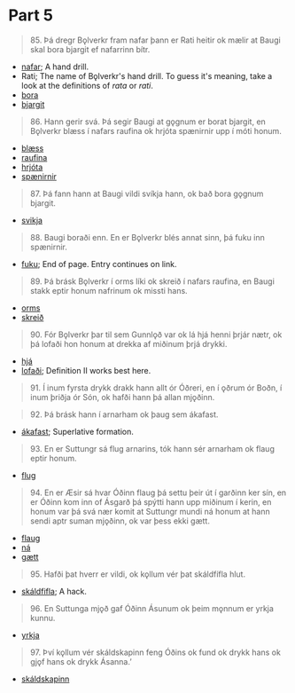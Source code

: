# Part 5

>85\. Þá dregr Bǫlverkr fram nafar þann er Rati heitir ok mælir at Baugi skal bora bjargit ef nafarrinn bítr.

* [nafar](http://www.germanic-lexicon-project.org/cgi-bin/gmc_search_v3?cmd=viewthis&id=cv:b0445:8); A hand drill. 
* Rati; The name of Bǫlverkr's hand drill. To guess it's meaning, take a look at the definitions of _rata_ or _rati_. 
* [bora](http://www.germanic-lexicon-project.org/cgi-bin/gmc_search_v3?cmd=viewthis&id=cv:b0071:80)
* [bjargit](http://www.germanic-lexicon-project.org/cgi-bin/gmc_search_v3?cmd=viewthis&id=cv:b0064:24)

>86\. Hann gerir svá. Þá segir Baugi at gǫgnum er borat bjargit, en Bǫlverkr blæss í nafars raufina ok hrjóta spænirnir upp í móti honum.

* [blæss](https://en.wiktionary.org/wiki/bl%C3%A1sa)
* [raufina](http://www.germanic-lexicon-project.org/cgi-bin/gmc_search_v3?cmd=viewthis&id=cv:b0484:8)
* [hrjóta]()
* [spænirnir](http://www.germanic-lexicon-project.org/cgi-bin/gmc_search_v3?cmd=viewthis&id=cv:b0286:26)

>87\. Þá fann hann at Baugi vildi svíkja hann, ok bað bora gǫgnum bjargit. 

* [svikja](http://www.germanic-lexicon-project.org/cgi-bin/gmc_search_v3?cmd=viewthis&id=cv:b0612:25)

>88\. Baugi boraði enn. En er Bǫlverkr blés annat sinn, þá fuku inn spænirnir. 

* [fuku](http://www.germanic-lexicon-project.org/cgi-bin/gmc_search_v3?cmd=viewthis&id=cv:b0157:36); End of page. Entry continues on link.

>89\. Þá brásk Bǫlverkr í orms líki ok skreið í nafars raufina, en Baugi stakk eptir honum nafrinum ok missti hans. 

* [orms](http://www.germanic-lexicon-project.org/cgi-bin/gmc_search_v3?cmd=viewthis&id=cv:b0468:42)
* [skreið](http://www.germanic-lexicon-project.org/cgi-bin/gmc_search_v3?cmd=viewthis&id=cv:b0558:7)

>90\. Fór Bǫlverkr þar til sem Gunnlǫð var ok lá hjá henni þrjár nætr, ok þá lofaði hon honum at drekka af miðinum þrjá drykki. 

* [hjá](http://www.germanic-lexicon-project.org/cgi-bin/gmc_search_v3?cmd=viewthis&id=cv:b0266:26)
* [lofaði](http://www.germanic-lexicon-project.org/cgi-bin/gmc_search_v3?cmd=viewthis&id=cv:b0396:40); Definition II works best here.

>91\. Í inum fyrsta drykk drakk hann allt ór Óðreri, en í ǫðrum ór Boðn, í inum þriðja ór Són, ok hafði hann þá allan mjǫðinn.

>92\. Þá brásk hann í arnarham ok þaug sem ákafast. 

* [ákafast](http://www.germanic-lexicon-project.org/cgi-bin/gmc_search_v3?cmd=viewthis&id=cv:b0041:25); Superlative formation. 

>93\. En er Suttungr sá flug arnarins, tók hann sér arnarham ok flaug eptir honum. 

* [flug](http://www.germanic-lexicon-project.org/cgi-bin/gmc_search_v3?cmd=viewthis&id=cv:b0162:10)

>94\. En er Æsir sá hvar Óðinn flaug þá settu þeir út í garðinn ker sín, en er Óðinn kom inn of Ásgarð þá spýtti hann upp miðinum í kerin, en honum var þá svá nær komit at Suttungr mundi ná honum at hann sendi aptr suman mjǫðinn, ok var þess ekki gætt.

* [flaug](http://www.germanic-lexicon-project.org/cgi-bin/gmc_search_v3?cmd=viewthis&id=cv:b0161:21)
* [ná](http://www.germanic-lexicon-project.org/cgi-bin/gmc_search_v3?cmd=viewthis&id=cv:b0447:17)
* [gætt](http://www.germanic-lexicon-project.org/cgi-bin/gmc_search_v3?cmd=viewthis&id=cv:b0223:9)

>95\. Hafði þat hverr er vildi, ok kǫllum vér þat skáldfífla hlut.

* [skáldfifla](http://www.germanic-lexicon-project.org/cgi-bin/gmc_search_v3?cmd=viewthis&id=cv:b0541:19); A hack.

>96\. En Suttunga mjǫð gaf Óðinn Ásunum ok þeim mǫnnum er yrkja kunnu. 

* [yrkja](http://www.germanic-lexicon-project.org/cgi-bin/gmc_search_v3?cmd=viewthis&id=cv:b0726:45)

>97\. Því kǫllum vér skáldskapinn feng Óðins ok fund ok drykk hans ok gjǫf hans ok drykk Ásanna.’

* [skáldskapinn](http://www.germanic-lexicon-project.org/cgi-bin/gmc_search_v3?cmd=viewthis&id=cv:b0541:26)
